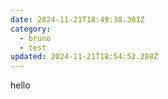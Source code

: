 ```yaml
---
date: 2024-11-21T18:49:38.301Z
category:
  - bruno
  - test
updated: 2024-11-21T18:54:52.288Z
---
```


hello